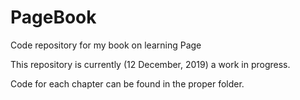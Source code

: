 # PageBook
Code repository for my book on learning Page

This repository is currently (12 December, 2019) a work in progress.

Code for each chapter can be found in the proper folder.

